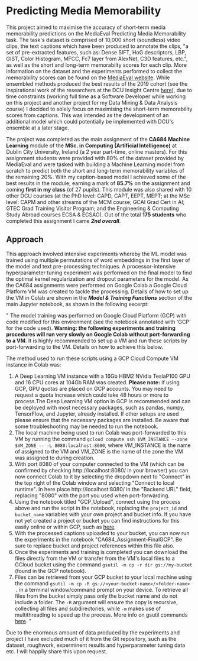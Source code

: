 # Predicting Media Memorability

This project aimed to maximise the accuracy of short-term media memorability predictions on the MediaEval Predicting Media Memorability task. The task's dataset is comprised of 10,000 short (soundless) video clips, the text captions which have been produced to annotate the clips, "a set of pre-extracted features, such as: Dense SIFT, HoG descriptors, LBP, GIST, Color Histogram, MFCC, Fc7 layer from AlexNet, C3D features, etc.", as well as the short and long-term memorabilty scores for each clip. More information on the dataset and the experiments performed to collect the memorability scores can be found on the [MediaEval website](http://www.multimediaeval.org/mediaeval2019/memorability/). While ensembled methods produced the best results of the 2019 cohort (see the inspirational work of the researchers at the DCU Insight Centre [here](https://github.com/dazcona/memorability)), due to time constraints (working full time as a Software Developer while working on this project and another project for my Data Mining & Data Analysis course) I decided to solely focus on maximising the short-term memorability scores from captions. This was intended as the development of an additional model which could potentially be implemented with DCU's ensemble at a later stage.

The project was completed as the main assignment of the **CA684 Machine Learning** module of the **MSc. in Computing (Artificial Intelligence)** at Dublin City University, Ireland (a 2 year part-time, online masters). For this assignment students were provided with 80% of the dataset provided by MediaEval and were tasked with building a Machine Learning model from scratch to predict both the short and long-term memorability variables of the remaining 20%. With my caption-based model I achieved some of the best results in the module, earning a mark of **85.7%** on the assignment and coming **first in my class** (of 27 pupils). This module was also shared with 10 other DCU courses (at the PhD level: CAPD, CAPT, EEPT, MEPT; at the MSc level: CAPM and other streams of the MCM course; GCAI Grad Cert in AI; GTEC Grad Training Visitor Program; and the Engineering & Computing Study Abroad courses ECSA & ECSAO). Out of the total **175 students** who completed this assignment I came ***2nd overall***.


## Approach
This approach involved intensive experiments whereby the ML model was trained using multiple permutations of word embeddings in the first layer of the model and text pre-processing techniques. A processor-intensive hyperparameter tuning experiment was performed on the final model to find the optimal kernel regularization and dropout parameters for the model. As the CA684 assignments were performed on Google Colab a Google Cloud Platform VM was created to tackle the processing. Details of how to set up the VM in Colab are shown in the ***Model & Training Functions*** section of the main Jupyter notebook, as shown in the following excerpt:

"
The model training was performed on Google Cloud Platform (GCP) with code modified for this environment (see the notebook annotated with 'GCP' for the code used). **Warning: the following experiments and training procedures will run very slowly on Google Colab without port-forwarding to a VM**. It is highly recommended to set up a VM and run these scripts by port-forwarding to the VM. Details on how to achieve this below.

The method used to run these scripts using a GCP Cloud Compute VM instance in Colab was:



1.   A Deep Learning VM instance with a 16Gb HBM2 NVidia TeslaP100 GPU and 16 CPU cores at 104Gb RAM was created. **Please note:** if using GCP, GPU quotas are placed on GCP accounts. You may need to request a quota increase which could take 48 hours or more to process.The Deep Learning VM option in GCP is recommended and can be deployed with most necessary packages, such as pandas, numpy, TensorFlow, and Jupyter, already installed. If other setups are used please ensure that the necessary packages are installed. Be aware that some troubleshooting may be needed to run the notebook.
2.   The local machine being used to run Colab was port-forwarded to this VM by running the command `gcloud compute ssh $VM_INSTANCE --zone $VM_ZONE -- -L 8080:localhost:8080`, where VM_INSTANCE is the name of assigned to the VM and VM_ZONE is the name of the zone the VM was assigned to during creation.
3. With port 8080 of your computer connected to the VM (which can be confirmed by checking http://localhost:8080/ in your browser) you can now connect Colab to it by selecting the dropdown next to "Connect" in the top right of the Colab window and selecting "Connect to local runtime". In here place http://localhost:8080/ in the "Backend URL" field, replacing "8080" with the port you used when port-forwarding.
4. Using the notebook titled "GCP_Upload", connect using the process above and run the script in the notebook, replacing the `project_id` and `bucket_name` variables with your own project and bucket info. If you have not yet created a project or bucket you can find instructions for this easily online or within GCP, such as [here](https://cloud.google.com/storage/docs/creating-buckets).
5. With the processed captions uploaded to your bucket, you can now run the experiments in the notebook "CA684_Assignment-FinalGCP". Be sure to replace bucket and project references within this file also.
6. Once the experiments and training is completed you can download the files directly from the VM or transfer from the VM's local files to a GCloud bucket using the command `gsutil -m cp -r dir gs://my-bucket` (found in the GCP notebook).
7. Files can be retrieved from your GCP bucket to your local machine using the command `gsutil -m cp -R gs://<your-bucket-name>/<folder-name> .` in a terminal window/command prompt on your device. To retrieve all files from the bucket simply pass only the bucket name and do not include a folder. The `-R` argument will ensure the copy is recursive, collecting all files and subdirectories, while `-m` makes use of multithreading to speed up the process. More info on gsutil commands [here](https://cloud.google.com/storage/docs/gsutil/commands/cp).
"

Due to the enormous amount of data produced by the experiments and project I have excluded much of it from the Git repository, such as the dataset, roughwork, experminent results and hyperparameter tuning data etc. I will happily share this upon request.